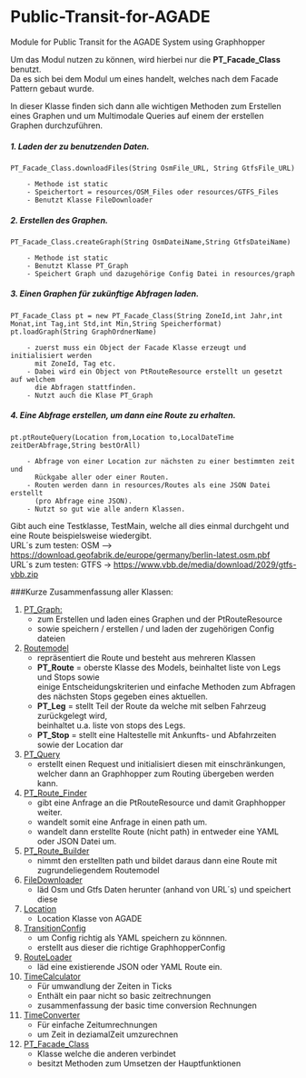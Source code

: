 # Public-Transit-for-AGADE
Module for Public Transit for the AGADE System using Graphhopper

Um das Modul nutzen zu können, wird hierbei nur die **PT_Facade_Class** benutzt.<br>
Da es sich bei dem Modul
um eines handelt, welches nach dem Facade Pattern gebaut
wurde. <br>

In dieser Klasse finden sich dann alle wichtigen Methoden zum Erstellen
eines Graphen und um Multimodale Queries auf einem der erstellen Graphen 
durchzuführen. <br>

##### 1. Laden der zu benutzenden Daten.
    PT_Facade_Class.downloadFiles(String OsmFile_URL, String GtfsFile_URL)
    
        - Methode ist static
        - Speichertort = resources/OSM_Files oder resources/GTFS_Files
        - Benutzt Klasse FileDownloader
    
##### 2. Erstellen des Graphen.
    PT_Facade_Class.createGraph(String OsmDateiName,String GtfsDateiName)
    
        - Methode ist static
        - Benutzt Klasse PT_Graph
        - Speichert Graph und dazugehörige Config Datei in resources/graph
    
##### 3. Einen Graphen für zukünftige Abfragen laden.
    PT_Facade_Class pt = new PT_Facade_Class(String ZoneId,int Jahr,int Monat,int Tag,int Std,int Min,String Speicherformat)
    pt.loadGraph(String GraphOrdnerName)
    
        - zuerst muss ein Object der Facade Klasse erzeugt und initialisiert werden 
          mit ZoneId, Tag etc.
        - Dabei wird ein Object von PtRouteResource erstellt un gesetzt auf welchem
          die Abfragen stattfinden.
        - Nutzt auch die Klase PT_Graph
        
##### 4. Eine Abfrage erstellen, um dann eine Route zu erhalten.
    pt.ptRouteQuery(Location from,Location to,LocalDateTime zeitDerAbfrage,String bestOrAll)
    
        - Abfrage von einer Location zur nächsten zu einer bestimmten zeit und 
          Rückgabe aller oder einer Routen.
        - Routen werden dann in resources/Routes als eine JSON Datei erstellt 
          (pro Abfrage eine JSON).
        - Nutzt so gut wie alle andern Klassen.
        
Gibt auch eine Testklasse, TestMain, welche all dies einmal durchgeht und eine Route beispielsweise wiedergibt.<br>
URL´s zum testen:   OSM --> https://download.geofabrik.de/europe/germany/berlin-latest.osm.pbf <br>
URL´s zum testen:   GTFS -> https://www.vbb.de/media/download/2029/gtfs-vbb.zip
 
      
###Kurze Zusammenfassung aller Klassen: 

1. <ins>PT_Graph:</ins>
    * zum Erstellen und laden eines Graphen und der PtRouteResource
    * sowie speichern / erstellen / und laden der zugehörigen Config dateien
2. <ins>Routemodel</ins>
    * repräsentiert die Route und besteht aus mehreren Klassen
    * **PT_Route** = oberste Klasse des Models, beinhaltet liste von Legs und Stops sowie <br>
    einige Entscheidungskriterien und einfache Methoden zum Abfragen des nächsten Stops gegeben eines aktuellen.
    * **PT_Leg** = stellt Teil der Route da welche mit selben Fahrzeug zurückgelegt wird, <br>
    beinhaltet u.a. liste von stops des Legs.
    * **PT_Stop** = stellt eine Haltestelle mit Ankunfts- und Abfahrzeiten sowie der Location dar
3. <ins>PT_Query</ins>
    * erstellt einen Request und initialisiert diesen mit einschränkungen,<br>
    welcher dann an Graphhopper zum Routing übergeben werden kann.
4. <ins>PT_Route_Finder</ins>
    * gibt eine Anfrage an die PtRouteResource und damit Graphhopper weiter.
    * wandelt somit eine Anfrage in einen path um.
    * wandelt dann erstellte Route (nicht path) in entweder eine YAML oder JSON Datei um.
5. <ins>PT_Route_Builder</ins>
    * nimmt den erstellten path und bildet daraus dann eine Route mit 
      zugrundeliegendem Routemodel
6. <ins>FileDownloader</ins>
    * läd Osm und Gtfs Daten herunter (anhand von URL´s) und speichert diese
7. <ins>Location</ins>
    * Location Klasse von AGADE
8. <ins>TransitionConfig</ins>
    * um Config richtig als YAML speichern zu könnnen.
    * erstellt aus dieser die richtige GraphhopperConfig
9. <ins>RouteLoader</ins>
    * läd eine existierende JSON oder YAML Route ein.
10. <ins>TimeCalculator</ins>
    * Für umwandlung der Zeiten in Ticks
    * Enthält ein paar nicht so basic zeitrechnungen
    * zusammenfassung der basic time conversion Rechnungen
11. <ins>TimeConverter</ins>
    * Für einfache Zeitumrechnungen
    * um Zeit in deziamalZeit umzurechnen
12. <ins>PT_Facade_Class</ins>
    * Klasse welche die anderen verbindet 
    * besitzt Methoden zum Umsetzen der Hauptfunktionen
